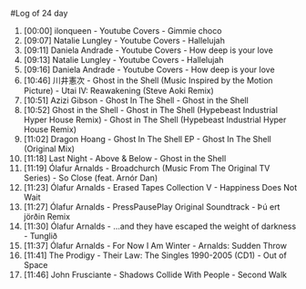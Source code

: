 #Log of 24 day

1. [00:00] ilonqueen - Youtube Covers - Gimmie choco
1. [09:07] Natalie Lungley - Youtube Covers - Hallelujah
1. [09:11] Daniela Andrade - Youtube Covers - How deep is your love
1. [09:13] Natalie Lungley - Youtube Covers - Hallelujah
1. [09:16] Daniela Andrade - Youtube Covers - How deep is your love
1. [10:46] 川井憲次 - Ghost in the Shell (Music Inspired by the Motion Picture) - Utai IV: Reawakening (Steve Aoki Remix)
1. [10:51] Azizi Gibson - Ghost In The Shell - Ghost in the Shell
1. [10:52] Ghost in the Shell - Ghost in The Shell (Hypebeast Industrial Hyper House Remix) - Ghost in The Shell (Hypebeast Industrial Hyper House Remix)
1. [11:02] Dragon Hoang - Ghost In The Shell EP - Ghost In The Shell (Original Mix)
1. [11:18] Last Night - Above & Below - Ghost in the Shell
1. [11:19] Ólafur Arnalds - Broadchurch (Music From The Original TV Series) - So Close (feat. Arnór Dan)
1. [11:23] Ólafur Arnalds - Erased Tapes Collection V - Happiness Does Not Wait
1. [11:27] Ólafur Arnalds - PressPausePlay Original Soundtrack - Þú ert jörðin Remix
1. [11:30] Ólafur Arnalds - ...and they have escaped the weight of darkness - Tunglið
1. [11:37] Ólafur Arnalds - For Now I Am Winter - Arnalds: Sudden Throw
1. [11:41] The Prodigy - Their Law: The Singles 1990-2005 (CD1) - Out of Space
1. [11:46] John Frusciante - Shadows Collide With People - Second Walk
